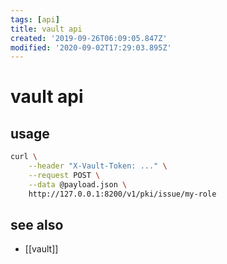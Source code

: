 ```yaml
---
tags: [api]
title: vault api
created: '2019-09-26T06:09:05.847Z'
modified: '2020-09-02T17:29:03.895Z'
---
```


# vault api

## usage

```sh
curl \
    --header "X-Vault-Token: ..." \
    --request POST \
    --data @payload.json \
    http://127.0.0.1:8200/v1/pki/issue/my-role
```

## see also
- [[vault]]
